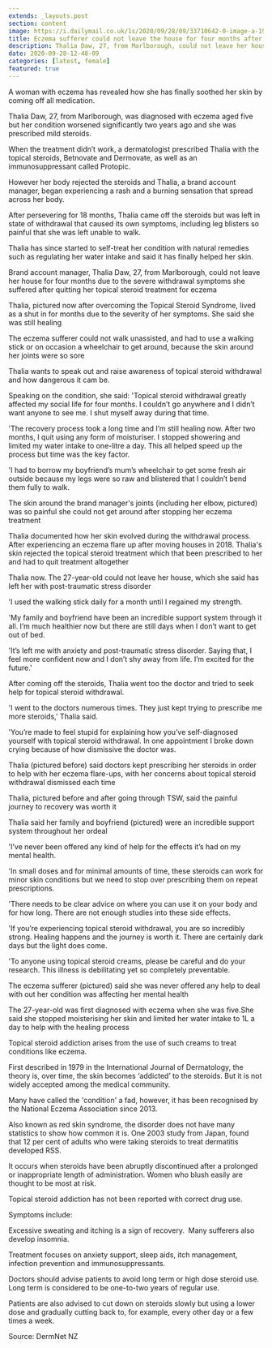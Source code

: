 ```yaml
---
extends: _layouts.post
section: content
image: https://i.dailymail.co.uk/1s/2020/09/28/09/33710642-0-image-a-19_1601282465170.jpg 
title: Eczema sufferer could not leave the house for four months after stopping topical steroids 
description: Thalia Daw, 27, from Marlborough, could not leave her house for four months after she quit her eczema treatment and suffered  terrible Topical Steroid Withdrawal symptoms. 
date: 2020-09-28-12-48-09 
categories: [latest, female] 
featured: true 
--- 
```

A woman with eczema has revealed how she has finally soothed her skin by coming off all medication. 

Thalia Daw, 27, from Marlborough, was diagnosed with eczema aged five but her condition worsened significantly two years ago and she was prescribed mild steroids.

When the treatment didn’t work, a dermatologist prescribed Thalia with the topical steroids, Betnovate and Dermovate, as well as an immunosuppressant called Protopic.  

However her body rejected the steroids and Thalia, a brand account manager, began experiencing a rash and a burning sensation that spread across her body. 

After persevering for 18 months, Thalia came off the steroids but was left in state of withdrawal that caused its own symptoms, including leg blisters so painful that she was left unable to walk.

Thalia has since started to self-treat her condition with natural remedies such as regulating her water intake and said it has finally helped her skin.  

Brand account manager, Thalia Daw, 27, from Marlborough, could not leave her house for four months due to the severe withdrawal symptoms she suffered after quitting her topical steroid treatment for eczema 

Thalia, pictured now after overcoming the Topical Steroid Syndrome, lived as a shut in for months due to the severity of her symptoms. She said she was still healing 

The eczema sufferer could not walk unassisted, and had to use a walking stick or on occasion a wheelchair to get around, because the skin around her joints were so sore 

Thalia wants to speak out and raise awareness of topical steroid withdrawal and how dangerous it cam be. 

Speaking on the condition, she said: 'Topical steroid withdrawal greatly affected my social life for four months. I couldn’t go anywhere and I didn’t want anyone to see me. I shut myself away during that time.

'The recovery process took a long time and I’m still healing now. After two months, I quit using any form of moisturiser. I stopped showering and limited my water intake to one-litre a day. This all helped speed up the process but time was the key factor. 

'I had to borrow my boyfriend’s mum’s wheelchair to get some fresh air outside because my legs were so raw and blistered that I couldn’t bend them fully to walk. 

The skin around the brand manager's joints (including her elbow, pictured) was so painful she could not get around after stopping her eczema treatment 

Thalia documented how her skin evolved during the withdrawal process. After experiencing an eczema flare up after moving houses in 2018. Thalia's skin rejected the topical steroid treatment which that been prescribed to her and had to quit treatment altogether 

Thalia now. The 27-year-old could not leave her house, which she said has left her with post-traumatic stress disorder 

'I used the walking stick daily for a month until I regained my strength.

'My family and boyfriend have been an incredible support system through it all. I’m much healthier now but there are still days when I don’t want to get out of bed.

'It’s left me with anxiety and post-traumatic stress disorder. Saying that, I feel more confident now and I don’t shy away from life. I’m excited for the future.'

After coming off the steroids, Thalia went too the doctor and tried to seek help for topical steroid withdrawal. 

'I went to the doctors numerous times. They just kept trying to prescribe me more steroids,' Thalia said.

'You’re made to feel stupid for explaining how you’ve self-diagnosed yourself with topical steroid withdrawal. In one appointment I broke down crying because of how dismissive the doctor was.

Thalia (pictured before) said doctors kept prescribing her steroids in order to help with her eczema flare-ups, with her concerns about topical steroid withdrawal dismissed each time

Thalia, pictured before and after going through TSW, said the painful journey to recovery was worth it

Thalia said her family and boyfriend (pictured) were an incredible support system throughout her ordeal

'I’ve never been offered any kind of help for the effects it’s had on my mental health.

'In small doses and for minimal amounts of time, these steroids can work for minor skin conditions but we need to stop over prescribing them on repeat prescriptions.

'There needs to be clear advice on where you can use it on your body and for how long. There are not enough studies into these side effects.

'If you’re experiencing topical steroid withdrawal, you are so incredibly strong. Healing happens and the journey is worth it. There are certainly dark days but the light does come.

'To anyone using topical steroid creams, please be careful and do your research. This illness is debilitating yet so completely preventable. 

The eczema sufferer (pictured) said she was never offered any help to deal with out her condition was affecting her mental health 

The 27-year-old was first diagnosed with eczema when she was five.She said she stopped moisterising her skin and limited her water intake to 1L a day to help with the healing process

Topical steroid addiction arises from the use of such creams to treat conditions like eczema. 

First described in 1979 in the International Journal of Dermatology, the theory is, over time, the skin becomes ‘addicted’ to the steroids. But it is not widely accepted among the medical community. 

Many have called the 'condition' a fad, however, it has been recognised by the National Eczema Association since 2013. 

Also known as red skin syndrome, the disorder does not have many statistics to show how common it is. One 2003 study from Japan, found that 12 per cent of adults who were taking steroids to treat dermatitis developed RSS. 

It occurs when steroids have been abruptly discontinued after a prolonged or inappropriate length of administration. Women who blush easily are thought to be most at risk. 

Topical steroid addiction has not been reported with correct drug use.

Symptoms include:

Excessive sweating and itching is a sign of recovery.  Many sufferers also develop insomnia. 

Treatment focuses on anxiety support, sleep aids, itch management, infection prevention and immunosuppressants.

Doctors should advise patients to avoid long term or high dose steroid use. Long term is considered to be one-to-two years of regular use.

Patients are also advised to cut down on steroids slowly but using a lower dose and gradually cutting back to, for example, every other day or a few times a week. 

Source: DermNet NZ

